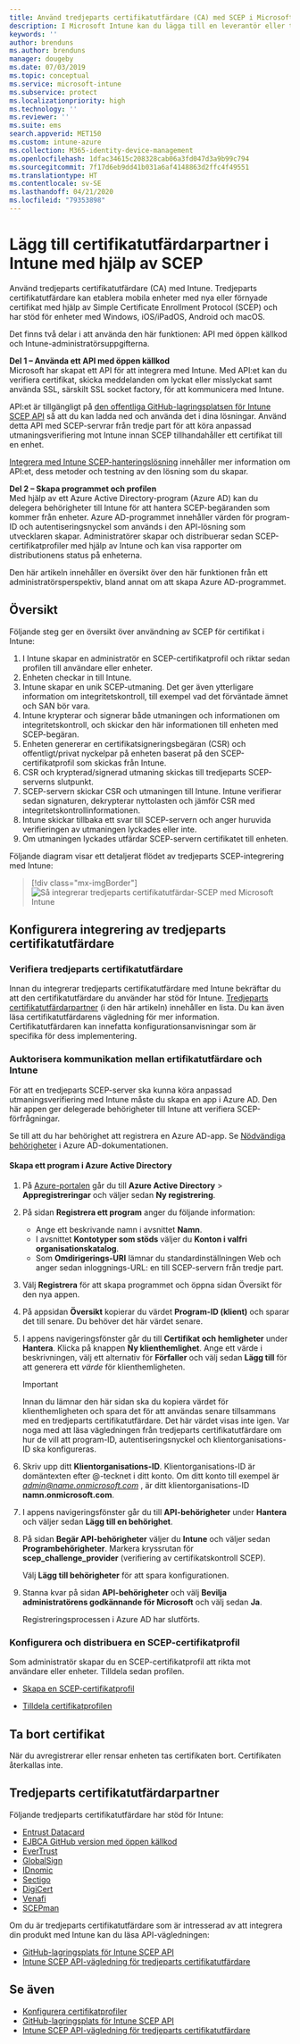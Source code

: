 ```yaml
---
title: Använd tredjeparts certifikatutfärdare (CA) med SCEP i Microsoft Intune – Azure | Microsoft Docs
description: I Microsoft Intune kan du lägga till en leverantör eller tredjeparts certifikatutfärdare (CA) för att utfärda certifikat till mobila enheter med hjälp av SCEP-protokollet. I den här översikten ger ett Azure Active Directory-program (Azure AD) Microsoft Intune behörigheter för att verifiera certifikat. Använd sedan program-ID:t, autentiseringsnyckeln och klientorganisations-ID för AAD-programmet i konfigurationen av din SCEP-server för att utfärda certifikat.
keywords: ''
author: brenduns
ms.author: brenduns
manager: dougeby
ms.date: 07/03/2019
ms.topic: conceptual
ms.service: microsoft-intune
ms.subservice: protect
ms.localizationpriority: high
ms.technology: ''
ms.reviewer: ''
ms.suite: ems
search.appverid: MET150
ms.custom: intune-azure
ms.collection: M365-identity-device-management
ms.openlocfilehash: 1dfac34615c208328cab06a3fd047d3a9b99c794
ms.sourcegitcommit: 7f17d6eb9dd41b031a6af4148863d2ffc4f49551
ms.translationtype: HT
ms.contentlocale: sv-SE
ms.lasthandoff: 04/21/2020
ms.locfileid: "79353898"
---
```

# <a name="add-partner-certification-authority-in-intune-using-scep"></a>Lägg till certifikatutfärdarpartner i Intune med hjälp av SCEP

Använd tredjeparts certifikatutfärdare (CA) med Intune. Tredjeparts certifikatutfärdare kan etablera mobila enheter med nya eller förnyade certifikat med hjälp av Simple Certificate Enrollment Protocol (SCEP) och har stöd för enheter med Windows, iOS/iPadOS, Android och macOS.

Det finns två delar i att använda den här funktionen: API med öppen källkod och Intune-administratörsuppgifterna.

**Del 1 – Använda ett API med öppen källkod**  
Microsoft har skapat ett API för att integrera med Intune. Med API:et kan du verifiera certifikat, skicka meddelanden om lyckat eller misslyckat samt använda SSL, särskilt SSL socket factory, för att kommunicera med Intune.

API:et är tillgängligt på [den offentliga GitHub-lagringsplatsen för Intune SCEP API](https://github.com/Microsoft/Intune-Resource-Access/tree/develop/src/CsrValidation) så att du kan ladda ned och använda det i dina lösningar. Använd detta API med SCEP-servrar från tredje part för att köra anpassad utmaningsverifiering mot Intune innan SCEP tillhandahåller ett certifikat till en enhet.

[Integrera med Intune SCEP-hanteringslösning](scep-libraries-apis.md) innehåller mer information om API:et, dess metoder och testning av den lösning som du skapar.

**Del 2 – Skapa programmet och profilen**  
Med hjälp av ett Azure Active Directory-program (Azure AD) kan du delegera behörigheter till Intune för att hantera SCEP-begäranden som kommer från enheter. Azure AD-programmet innehåller värden för program-ID och autentiseringsnyckel som används i den API-lösning som utvecklaren skapar. Administratörer skapar och distribuerar sedan SCEP-certifikatprofiler med hjälp av Intune och kan visa rapporter om distributionens status på enheterna.

Den här artikeln innehåller en översikt över den här funktionen från ett administratörsperspektiv, bland annat om att skapa Azure AD-programmet.

## <a name="overview"></a>Översikt

Följande steg ger en översikt över användning av SCEP för certifikat i Intune:

1. I Intune skapar en administratör en SCEP-certifikatprofil och riktar sedan profilen till användare eller enheter.
2. Enheten checkar in till Intune.
3. Intune skapar en unik SCEP-utmaning. Det ger även ytterligare information om integritetskontroll, till exempel vad det förväntade ämnet och SAN bör vara.
4. Intune krypterar och signerar både utmaningen och informationen om integritetskontroll, och skickar den här informationen till enheten med SCEP-begäran.
5. Enheten genererar en certifikatsigneringsbegäran (CSR) och offentligt/privat nyckelpar på enheten baserat på den SCEP-certifikatprofil som skickas från Intune.
6. CSR och krypterad/signerad utmaning skickas till tredjeparts SCEP-serverns slutpunkt.
7. SCEP-servern skickar CSR och utmaningen till Intune. Intune verifierar sedan signaturen, dekrypterar nyttolasten och jämför CSR med integritetskontrollinformationen.
8. Intune skickar tillbaka ett svar till SCEP-servern och anger huruvida verifieringen av utmaningen lyckades eller inte.  
9. Om utmaningen lyckades utfärdar SCEP-servern certifikatet till enheten.

Följande diagram visar ett detaljerat flödet av tredjeparts SCEP-integrering med Intune:

> [!div class="mx-imgBorder"]
> ![Så integrerar tredjeparts certifikatutfärdar-SCEP med Microsoft Intune](./media/certificate-authority-add-scep-overview/scep-certificate-vendor-integration.png)

## <a name="set-up-third-party-ca-integration"></a>Konfigurera integrering av tredjeparts certifikatutfärdare

### <a name="validate-third-party-certification-authority"></a>Verifiera tredjeparts certifikatutfärdare

Innan du integrerar tredjeparts certifikatutfärdare med Intune bekräftar du att den certifikatutfärdare du använder har stöd för Intune. [Tredjeparts certifikatutfärdarpartner](#third-party-certification-authority-partners) (i den här artikeln) innehåller en lista. Du kan även läsa certifikatutfärdarens vägledning för mer information. Certifikatutfärdaren kan innefatta konfigurationsanvisningar som är specifika för dess implementering.

### <a name="authorize-communication-between-ca-and-intune"></a>Auktorisera kommunikation mellan ertifikatutfärdare och Intune

För att en tredjeparts SCEP-server ska kunna köra anpassad utmaningsverifiering med Intune måste du skapa en app i Azure AD. Den här appen ger delegerade behörigheter till Intune att verifiera SCEP-förfrågningar.

Se till att du har behörighet att registrera en Azure AD-app. Se [Nödvändiga behörigheter](https://docs.microsoft.com/azure/azure-resource-manager/resource-group-create-service-principal-portal#required-permissions) i Azure AD-dokumentationen.

#### <a name="create-an-application-in-azure-active-directory"></a>Skapa ett program i Azure Active Directory  

1. På [Azure-portalen](https://portal.azure.com) går du till **Azure Active Directory** > **Appregistreringar** och väljer sedan **Ny registrering**.  

2. På sidan **Registrera ett program** anger du följande information:  
   - Ange ett beskrivande namn i avsnittet **Namn**.  
   - I avsnittet **Kontotyper som stöds** väljer du **Konton i valfri organisationskatalog**.  
   - Som **Omdirigerings-URI** lämnar du standardinställningen Web och anger sedan inloggnings-URL: en till SCEP-servern från tredje part.  

3. Välj **Registrera** för att skapa programmet och öppna sidan Översikt för den nya appen.  

4. På appsidan **Översikt** kopierar du värdet **Program-ID (klient)** och sparar det till senare. Du behöver det här värdet senare.  

5. I appens navigeringsfönster går du till **Certifikat och hemligheter** under **Hantera**. Klicka på knappen **Ny klienthemlighet**. Ange ett värde i beskrivningen, välj ett alternativ för **Förfaller** och välj sedan **Lägg till** för att generera ett *värde* för klienthemligheten. 
   > [!IMPORTANT]  
   > Innan du lämnar den här sidan ska du kopiera värdet för klienthemligheten och spara det för att användas senare tillsammans med en tredjeparts certifikatutfärdare. Det här värdet visas inte igen. Var noga med att läsa vägledningen från tredjeparts certifikatutfärdare om hur de vill att program-ID, autentiseringsnyckel och klientorganisations-ID ska konfigureras.  

6. Skriv upp ditt **Klientorganisations-ID**. Klientorganisations-ID är domäntexten efter @-tecknet i ditt konto. Om ditt konto till exempel är *admin@name.onmicrosoft.com* , är ditt klientorganisations-ID **namn.onmicrosoft.com**.  

7. I appens navigeringsfönster går du till **API-behörigheter** under **Hantera** och väljer sedan **Lägg till en behörighet**.  

8. På sidan **Begär API-behörigheter** väljer du **Intune** och väljer sedan **Programbehörigheter**. Markera kryssrutan för **scep_challenge_provider** (verifiering av certifikatskontroll SCEP).  

   Välj **Lägg till behörigheter** för att spara konfigurationen.  

9. Stanna kvar på sidan **API-behörigheter** och välj **Bevilja administratörens godkännande för Microsoft** och välj sedan **Ja**.  
   
   Registreringsprocessen i Azure AD har slutförts.





### <a name="configure-and-deploy-a-scep-certificate-profile"></a>Konfigurera och distribuera en SCEP-certifikatprofil
Som administratör skapar du en SCEP-certifikatprofil att rikta mot användare eller enheter. Tilldela sedan profilen.

- [Skapa en SCEP-certifikatprofil](certificates-profile-scep.md#create-a-scep-certificate-profile)

- [Tilldela certifikatprofilen](certificates-profile-scep.md#assign-the-certificate-profile)

## <a name="removing-certificates"></a>Ta bort certifikat

När du avregistrerar eller rensar enheten tas certifikaten bort. Certifikaten återkallas inte.

## <a name="third-party-certification-authority-partners"></a>Tredjeparts certifikatutfärdarpartner
Följande tredjeparts certifikatutfärdare har stöd för Intune:

- [Entrust Datacard](https://go.entrustdatacard.com/pki/intune/)
- [EJBCA GitHub version med öppen källkod](https://github.com/agerbergt/intune-ejbca-connector)
- [EverTrust](https://evertrust.fr/en/products/)
- [GlobalSign](https://downloads.globalsign.com/acton/attachment/2674/f-6903f60b-9111-432d-b283-77823cc65500/1/-/-/-/-/globalsign-aeg-microsoft-intune-integration-guide.pdf)
- [IDnomic](https://www.idnomic.com/)
- [Sectigo](https://sectigo.com/products)
- [DigiCert](https://knowledge.digicert.com/tutorials/microsoft-intune.html)
- [Venafi](https://www.venafi.com/platform/enterprise-mobility)
- [SCEPman](https://azuremarketplace.microsoft.com/marketplace/apps/gluckkanja.scepman)

Om du är tredjeparts certifikatutfärdare som är intresserad av att integrera din produkt med Intune kan du läsa API-vägledningen:

- [GitHub-lagringsplats för Intune SCEP API](https://github.com/Microsoft/Intune-Resource-Access/tree/develop/src/CsrValidation)
- [Intune SCEP API-vägledning för tredjeparts certifikatutfärdare](scep-libraries-apis.md)

## <a name="see-also"></a>Se även

- [Konfigurera certifikatprofiler](certificates-scep-configure.md)
- [GitHub-lagringsplats för Intune SCEP API](https://github.com/Microsoft/Intune-Resource-Access/tree/develop/src/CsrValidation)
- [Intune SCEP API-vägledning för tredjeparts certifikatutfärdare](scep-libraries-apis.md)
